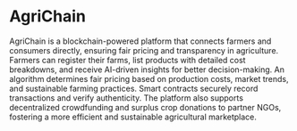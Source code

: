 # AgriChain
AgriChain is a blockchain-powered platform that connects farmers and consumers directly, ensuring fair pricing and transparency in agriculture. Farmers can register their farms, list products with detailed cost breakdowns, and receive AI-driven insights for better decision-making. An algorithm determines fair pricing based on production costs, market trends, and sustainable farming practices. Smart contracts securely record transactions and verify authenticity. The platform also supports decentralized crowdfunding and surplus crop donations to partner NGOs, fostering a more efficient and sustainable agricultural marketplace.